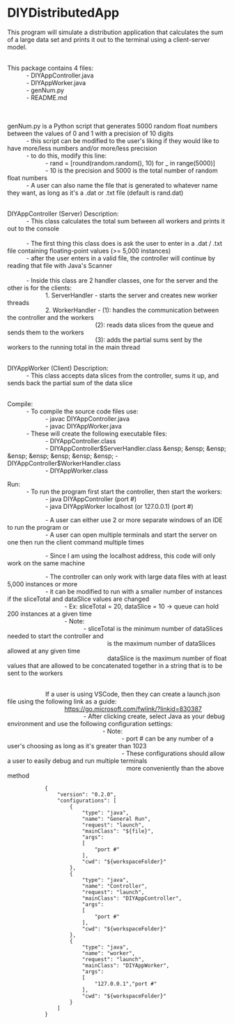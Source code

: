 # DIYDistributedApp 

This program will simulate a distribution application that calculates the sum of a large data set and prints it out to the terminal using a client-server model.  
<br>

This package contains 4 files:  
&ensp; &ensp; &ensp; &ensp; - DIYAppController.java    
&ensp; &ensp; &ensp; &ensp; - DIYAppWorker.java    
&ensp; &ensp; &ensp; &ensp; - genNum.py    
&ensp; &ensp; &ensp; &ensp; - README.md   
<br><br>

genNum.py is a Python script that generates 5000 random float numbers between the values of 0 and 1 with a precision of 10 digits  
&ensp; &ensp; &ensp; &ensp; - this script can be modified to the user's liking if they would like to have more/less numbers and/or more/less precision  
&ensp; &ensp; &ensp; &ensp; - to do this, modify this line:  
&ensp; &ensp; &ensp; &ensp; &ensp; &ensp; &ensp; &ensp; - rand = [round(random.random(), 10) for _ in range(5000)]  
&ensp; &ensp; &ensp; &ensp; &ensp; &ensp; &ensp; &ensp; - 10 is the precision and 5000 is the total number of random float numbers  
&ensp; &ensp; &ensp; &ensp; - A user can also name the file that is generated to whatever name they want, as long as it's a .dat or .txt file (default is rand.dat)  
<br>

DIYAppController (Server) Description:  
&ensp; &ensp; &ensp; &ensp; - This class calculates the total sum between all workers and prints it out to the console  
<br>
&ensp; &ensp; &ensp; &ensp; - The first thing this class does is ask the user to enter in a .dat / .txt file containing floating-point values (>= 5,000 instances)  
&ensp; &ensp; &ensp; &ensp; - after the user enters in a valid file, the controller will continue by reading that file with Java's Scanner  
<br>
&ensp; &ensp; &ensp; &ensp; - Inside this class are 2 handler classes, one for the server and the other is for the clients:  
&ensp; &ensp; &ensp; &ensp; &ensp; &ensp; &ensp; &ensp; 1. ServerHandler - starts the server and creates new worker threads  
&ensp; &ensp; &ensp; &ensp; &ensp; &ensp; &ensp; &ensp; 2. WorkerHandler - (1): handles the communication between the controller and the workers  
&ensp; &ensp; &ensp; &ensp; &ensp; &ensp; &ensp; &ensp; &ensp; &ensp; &ensp; &ensp; &ensp; &ensp; &ensp; &ensp; &ensp; &nbsp; &nbsp; (2): reads data slices from the queue and sends them to the workers  
&ensp; &ensp; &ensp; &ensp; &ensp; &ensp; &ensp; &ensp; &ensp; &ensp; &ensp; &ensp; &ensp; &ensp; &ensp; &ensp; &ensp; &nbsp; &nbsp; (3): adds the partial sums sent by the workers to the running total in the main thread  
<br>

DIYAppWorker (Client) Description:  
&ensp; &ensp; &ensp; &ensp; - This class accepts data slices from the controller, sums it up, and sends back the partial sum of the data slice  
<br>

Compile:  
&ensp; &ensp; &ensp; &ensp; - To compile the source code files use:  
&ensp; &ensp; &ensp; &ensp; &ensp; &ensp; &ensp; &ensp; - javac DIYAppController.java  
&ensp; &ensp; &ensp; &ensp; &ensp; &ensp; &ensp; &ensp; - javac DIYAppWorker.java  
&ensp; &ensp; &ensp; &ensp; - These will create the following executable files:  
&ensp; &ensp; &ensp; &ensp; &ensp; &ensp; &ensp; &ensp; - DIYAppController.class    
&ensp; &ensp; &ensp; &ensp; &ensp; &ensp; &ensp; &ensp; - DIYAppController$ServerHandler.class    
&ensp; &ensp; &ensp; &ensp; &ensp; &ensp; &ensp; &ensp; - DIYAppController$WorkerHandler.class    
&ensp; &ensp; &ensp; &ensp; &ensp; &ensp; &ensp; &ensp; - DIYAppWorker.class
<br>

Run:  
&ensp; &ensp; &ensp; &ensp; - To run the program first start the controller, then start the workers:  
&ensp; &ensp; &ensp; &ensp; &ensp; &ensp; &ensp; &ensp; - java DIYAppController (port #)  
&ensp; &ensp; &ensp; &ensp; &ensp; &ensp; &ensp; &ensp; - java DIYAppWorker localhost (or 127.0.0.1) (port #)  

&ensp; &ensp; &ensp; &ensp; &ensp; &ensp; &ensp; &ensp; - A user can either use 2 or more separate windows of an IDE to run the program or  
&ensp; &ensp; &ensp; &ensp; &ensp; &ensp; &ensp; &ensp; - A user can open multiple terminals and start the server on one then run the client command multiple times  

&ensp; &ensp; &ensp; &ensp; &ensp; &ensp; &ensp; &ensp; - Since I am using the localhost address, this code will only work on the same machine  

&ensp; &ensp; &ensp; &ensp; &ensp; &ensp; &ensp; &ensp; - The controller can only work with large data files with at least 5,000 instances or more  
&ensp; &ensp; &ensp; &ensp; &ensp; &ensp; &ensp; &ensp; - it can be modified to run with a smaller number of instances if the sliceTotal and dataSlice values are changed  
&ensp; &ensp; &ensp; &ensp; &ensp; &ensp; &ensp; &ensp; &ensp; &ensp; &ensp; &ensp; - Ex: sliceTotal = 20, dataSlice = 10 -> queue can hold 200 instances at a given time  
&ensp; &ensp; &ensp; &ensp; &ensp; &ensp; &ensp; &ensp; &ensp; &ensp; &ensp; &ensp; - Note:  
&ensp; &ensp; &ensp; &ensp; &ensp; &ensp; &ensp; &ensp; &ensp; &ensp; &ensp; &ensp; &ensp; &ensp; &ensp; &ensp; - sliceTotal is the minimum number of dataSlices needed to start the controller and  
&ensp; &ensp; &ensp; &ensp; &ensp; &ensp; &ensp; &ensp; &ensp; &ensp; &ensp; &ensp; &ensp; &ensp; &ensp; &ensp; &ensp; &ensp; &ensp; &ensp; &ensp; is the maximum number of dataSlices allowed at any given time  
&ensp; &ensp; &ensp; &ensp; &ensp; &ensp; &ensp; &ensp; &ensp; &ensp; &ensp; &ensp; &ensp; &ensp; &ensp; &ensp; &ensp; &ensp; &ensp; &ensp; &ensp; dataSlice is the maximum number of float values that are allowed to be concatenated together in a string that is to be sent to the workers  
<br>

&ensp; &ensp; &ensp; &ensp; &ensp; &ensp; &ensp; &ensp; If a user is using VSCode, then they can create a launch.json file using the following link as a guide:  
&ensp; &ensp; &ensp; &ensp; &ensp; &ensp; &ensp; &ensp; &ensp; &ensp; &ensp; &ensp; https://go.microsoft.com/fwlink/?linkid=830387  
&ensp; &ensp; &ensp; &ensp; &ensp; &ensp; &ensp; &ensp; &ensp; &ensp; &ensp; &ensp; &ensp; &ensp; &ensp; &ensp; - After clicking create, select Java as your debug environment and use the following configuration settings:  
&ensp; &ensp; &ensp; &ensp; &ensp; &ensp; &ensp; &ensp; &ensp; &ensp; &ensp; &ensp; &ensp; &ensp; &ensp; &ensp; &ensp; &ensp; &ensp; &ensp; - Note:  
&ensp; &ensp; &ensp; &ensp; &ensp; &ensp; &ensp; &ensp; &ensp; &ensp; &ensp; &ensp; &ensp; &ensp; &ensp; &ensp; &ensp; &ensp; &ensp; &ensp; &ensp; &ensp; &ensp; &ensp; - port # can be any number of a user's choosing as long as it's greater than 1023  
&ensp; &ensp; &ensp; &ensp; &ensp; &ensp; &ensp; &ensp; &ensp; &ensp; &ensp; &ensp; &ensp; &ensp; &ensp; &ensp; &ensp; &ensp; &ensp; &ensp; &ensp; &ensp; &ensp; &ensp; - These configurations should allow a user to easily debug and run multiple terminals  
&ensp; &ensp; &ensp; &ensp; &ensp; &ensp; &ensp; &ensp; &ensp; &ensp; &ensp; &ensp; &ensp; &ensp; &ensp; &ensp; &ensp; &ensp; &ensp; &ensp; &ensp; &ensp; &ensp; &ensp; &ensp; more conveniently than the above method

                {
                    "version": "0.2.0",
                    "configurations": [
                        {
                            "type": "java",
                            "name": "General Run",
                            "request": "launch",
                            "mainClass": "${file}",
                            "args": 
                            [
                                "port #"
                            ],
                            "cwd": "${workspaceFolder}"
                        },
                        {
                            "type": "java",
                            "name": "Controller",
                            "request": "launch",
                            "mainClass": "DIYAppController",
                            "args": 
                            [
                                "port #"
                            ],
                            "cwd": "${workspaceFolder}"
                        },
                        {
                            "type": "java",
                            "name": "worker",
                            "request": "launch",
                            "mainClass": "DIYAppWorker",
                            "args": 
                            [
                                "127.0.0.1","port #"
                            ],
                            "cwd": "${workspaceFolder}"
                        }
                    ]
                }